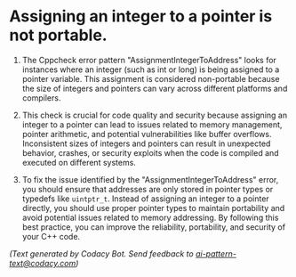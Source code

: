 # Assigning an integer to a pointer is not portable.

1. The Cppcheck error pattern "AssignmentIntegerToAddress" looks for instances where an integer (such as int or long) is being assigned to a pointer variable. This assignment is considered non-portable because the size of integers and pointers can vary across different platforms and compilers.

2. This check is crucial for code quality and security because assigning an integer to a pointer can lead to issues related to memory management, pointer arithmetic, and potential vulnerabilities like buffer overflows. Inconsistent sizes of integers and pointers can result in unexpected behavior, crashes, or security exploits when the code is compiled and executed on different systems.

3. To fix the issue identified by the "AssignmentIntegerToAddress" error, you should ensure that addresses are only stored in pointer types or typedefs like `uintptr_t`. Instead of assigning an integer to a pointer directly, you should use proper pointer types to maintain portability and avoid potential issues related to memory addressing. By following this best practice, you can improve the reliability, portability, and security of your C++ code.

_(Text generated by Codacy Bot. Send feedback to ai-pattern-text@codacy.com)_
